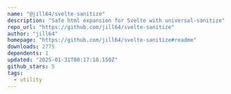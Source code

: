 ```yaml
---
name: "@jill64/svelte-sanitize"
description: "Safe html expansion for Svelte with universal-sanitize"
repo_url: "https://github.com/jill64/svelte-sanitize"
author: "jill64"
homepage: "https://github.com/jill64/svelte-sanitize#readme"
downloads: 2775
dependents: 1
updated: "2025-01-31T00:17:18.150Z"
github_stars: 5
tags: 
  - utility
---
```

